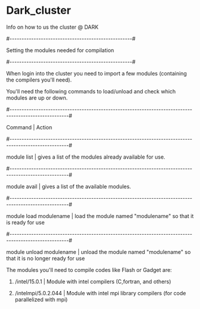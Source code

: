 # Dark_cluster
Info on how to us the cluster @ DARK


#---------------------------------------------------#

Setting the modules needed for compilation

#---------------------------------------------------#


When login into the cluster you need to import a few modules (containing the compilers you'll need).

You'll need the following commands to load/unload and check which modules are up or down.

#------------------------------------------------------------------------------------------------------#

Command        |    Action

#------------------------------------------------------------------------------------------------------#

module list    |  gives a list of the modules already available for use.

#------------------------------------------------------------------------------------------------------#

module avail   |  gives a list of the available modules.

#------------------------------------------------------------------------------------------------------#

module load modulename   | load the module named "modulename" so that it is ready for use

#------------------------------------------------------------------------------------------------------#

module unload modulename | unload the module named "modulename" so that it is no longer ready for use



The modules you'll need to compile codes like Flash or Gadget are:

1) /intel/15.0.1         |   Module with intel compilers (C,fortran, and others) 

2) /intelmpi/5.0.2.044   |   Module with intel mpi library compilers (for code parallelized with mpi) 


